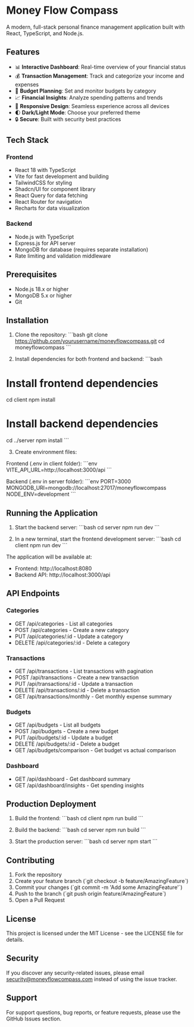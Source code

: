 # Money Flow Compass

A modern, full-stack personal finance management application built with React, TypeScript, and Node.js.

## Features

- 📊 **Interactive Dashboard**: Real-time overview of your financial status
- 💰 **Transaction Management**: Track and categorize your income and expenses
- 📅 **Budget Planning**: Set and monitor budgets by category
- 📈 **Financial Insights**: Analyze spending patterns and trends
- 📱 **Responsive Design**: Seamless experience across all devices
- 🌓 **Dark/Light Mode**: Choose your preferred theme
- 🔒 **Secure**: Built with security best practices

## Tech Stack

### Frontend
- React 18 with TypeScript
- Vite for fast development and building
- TailwindCSS for styling
- Shadcn/UI for component library
- React Query for data fetching
- React Router for navigation
- Recharts for data visualization

### Backend
- Node.js with TypeScript
- Express.js for API server
- MongoDB for database (requires separate installation)
- Rate limiting and validation middleware

## Prerequisites

- Node.js 18.x or higher
- MongoDB 5.x or higher
- Git

## Installation

1. Clone the repository:
\`\`\`bash
git clone https://github.com/yourusername/moneyflowcompass.git
cd moneyflowcompass
\`\`\`

2. Install dependencies for both frontend and backend:
\`\`\`bash
# Install frontend dependencies
cd client
npm install

# Install backend dependencies
cd ../server
npm install
\`\`\`

3. Create environment files:

Frontend (.env in client folder):
\`\`\`env
VITE_API_URL=http://localhost:3000/api
\`\`\`

Backend (.env in server folder):
\`\`\`env
PORT=3000
MONGODB_URI=mongodb://localhost:27017/moneyflowcompass
NODE_ENV=development
\`\`\`

## Running the Application

1. Start the backend server:
\`\`\`bash
cd server
npm run dev
\`\`\`

2. In a new terminal, start the frontend development server:
\`\`\`bash
cd client
npm run dev
\`\`\`

The application will be available at:
- Frontend: http://localhost:8080
- Backend API: http://localhost:3000/api

## API Endpoints

### Categories
- GET /api/categories - List all categories
- POST /api/categories - Create a new category
- PUT /api/categories/:id - Update a category
- DELETE /api/categories/:id - Delete a category

### Transactions
- GET /api/transactions - List transactions with pagination
- POST /api/transactions - Create a new transaction
- PUT /api/transactions/:id - Update a transaction
- DELETE /api/transactions/:id - Delete a transaction
- GET /api/transactions/monthly - Get monthly expense summary

### Budgets
- GET /api/budgets - List all budgets
- POST /api/budgets - Create a new budget
- PUT /api/budgets/:id - Update a budget
- DELETE /api/budgets/:id - Delete a budget
- GET /api/budgets/comparison - Get budget vs actual comparison

### Dashboard
- GET /api/dashboard - Get dashboard summary
- GET /api/dashboard/insights - Get spending insights

## Production Deployment

1. Build the frontend:
\`\`\`bash
cd client
npm run build
\`\`\`

2. Build the backend:
\`\`\`bash
cd server
npm run build
\`\`\`

3. Start the production server:
\`\`\`bash
cd server
npm start
\`\`\`

## Contributing

1. Fork the repository
2. Create your feature branch (\`git checkout -b feature/AmazingFeature\`)
3. Commit your changes (\`git commit -m 'Add some AmazingFeature'\`)
4. Push to the branch (\`git push origin feature/AmazingFeature\`)
5. Open a Pull Request

## License

This project is licensed under the MIT License - see the LICENSE file for details.

## Security

If you discover any security-related issues, please email security@moneyflowcompass.com instead of using the issue tracker.

## Support

For support questions, bug reports, or feature requests, please use the GitHub Issues section.